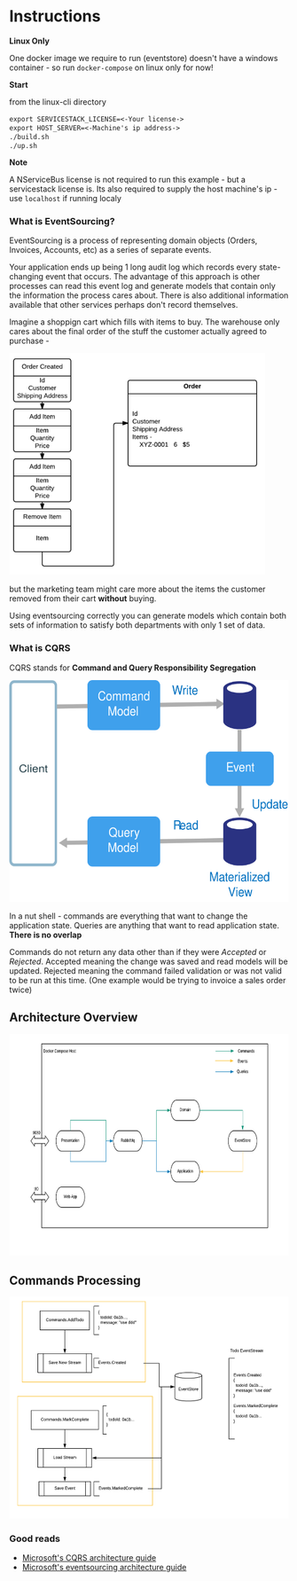 # Instructions

**Linux Only**

One docker image we require to run (eventstore) doesn't have a windows container - so run `docker-compose` on linux only for now!

**Start**

from the linux-cli directory
```
export SERVICESTACK_LICENSE=<-Your license->
export HOST_SERVER=<-Machine's ip address->
./build.sh
./up.sh
```

**Note**

A NServiceBus license is not required to run this example - but a servicestack license is.
Its also required to supply the host machine's ip - use `localhost` if running localy

### What is EventSourcing?

EventSourcing is a process of representing domain objects (Orders, Invoices, Accounts, etc) as a series of separate events.

Your application ends up being 1 long audit log which records every state-changing event that occurs.  The advantage of this approach is other processes can read this event log and generate models that contain only the information the process cares about.  There is also additional information available that other services perhaps don't record themselves.

Imagine a shoppign cart which fills with items to buy.  The warehouse only cares about the final order of the stuff the customer actually agreed to purchase -

<img src="img/eventsourcing.png" height="400px">

but the marketing team might care more about the items the customer removed from their cart **without** buying.  

Using eventsourcing correctly you can generate models which contain both sets of information to satisfy both departments with only 1 set of data.

### What is CQRS

CQRS stands for **Command and Query Responsibility Segregation**

<img src="img/cqrs-logical.svg" height="400px">

In a nut shell - commands are everything that want to change the application state.  Queries are anything that want to read application state.  **There is no overlap**

Commands do not return any data other than if they were *Accepted* or *Rejected*. Accepted meaning the change was saved and read models will be updated.  Rejected meaning the command failed validation or was not valid to be run at this time.  (One example would be trying to invoice a sales order twice)

## Architecture Overview

<img src="img/overview.png" height="400px">

## Commands Processing

<img src="img/commands.png" height="400px">

### Good reads

* [Microsoft's CQRS architecture guide](https://docs.microsoft.com/en-us/azure/architecture/guide/architecture-styles/cqrs)
* [Microsoft's eventsourcing architecture guide](https://docs.microsoft.com/en-us/azure/architecture/patterns/event-sourcing)
